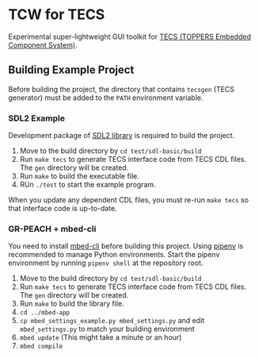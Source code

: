 TCW for TECS
============

Experimental super-lightweight GUI toolkit for [TECS (TOPPERS Embedded Component System)](https://www.toppers.jp/tecs.html).

Building Example Project
------------------------

Before building the project, the directory that contains `tecsgen` (TECS generator) must be added to the `PATH` environment variable.

### SDL2 Example

Development package of [SDL2 library](https://www.libsdl.org/) is required to build the project.

1. Move to the build directory by `cd test/sdl-basic/build`
2. Run `make tecs` to generate TECS interface code from TECS CDL files. The `gen` directory will be created.
3. Run `make` to build the executable file.
4. RUn `./test` to start the example program.

When you update any dependent CDL files, you must re-run `make tecs` so that interface code is up-to-date.

### GR-PEACH + mbed-cli

You need to install [mbed-cli](https://github.com/ARMmbed/mbed-cli) before building this project. Using [pipenv](https://github.com/kennethreitz/pipenv) is recommended to manage Python environments. Start the pipenv environment by running `pipenv shell` at the repository root.

1. Move to the build directory by `cd test/sdl-basic/build`
2. Run `make tecs` to generate TECS interface code from TECS CDL files. The `gen` directory will be created.
3. Run `make` to build the library file.
4. `cd ../mbed-app`
5. `cp mbed_settings_example.py mbed_settings.py` and edit `mbed_settings.py` to match your building environment
6. `mbed update` (This might take a minute or an hour)
7. `mbed compile`
